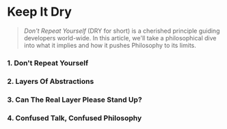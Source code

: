 # Keep It Dry

> *Don't Repeat Yourself* (DRY for short) is a cherished principle guiding developers world-wide. In this article, we'll take a philosophical dive into what it implies and how it pushes Philosophy to its limits.

### 1. Don't Repeat Yourself

### 2. Layers Of Abstractions

### 3. Can The Real Layer Please Stand Up?

### 4. Confused Talk, Confused Philosophy
